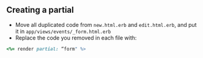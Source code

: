 ## Creating a partial

- Move all duplicated code from `new.html.erb` and `edit.html.erb`, and put it in `app/views/events/_form.html.erb`
- Replace the code you removed in each file with:

```ruby
<%= render partial: “form" %>
```
